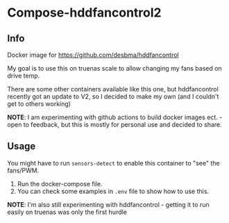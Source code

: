 # Compose-hddfancontrol2

## Info

Docker image for https://github.com/desbma/hddfancontrol

My goal is to use this on truenas scale to allow changing my fans based on drive temp.

There are some other containers available like this one, but hddfancontrol recently got an update to V2, so I decided to make my own (and I couldn't get to others working)


**NOTE**: I am experimenting with github actions to build docker images ect. - open to feedback, but this is mostly for personal use and decided to share.

## Usage

You might have to run `sensors-detect` to enable this container to "see" the fans/PWM.

1. Run the docker-compose file.
2. You can check some examples in `.env` file to show how to use this.

**NOTE**: I'm also still experimenting with hddfancontrol - getting it to run easily on truenas was only the first hurdle